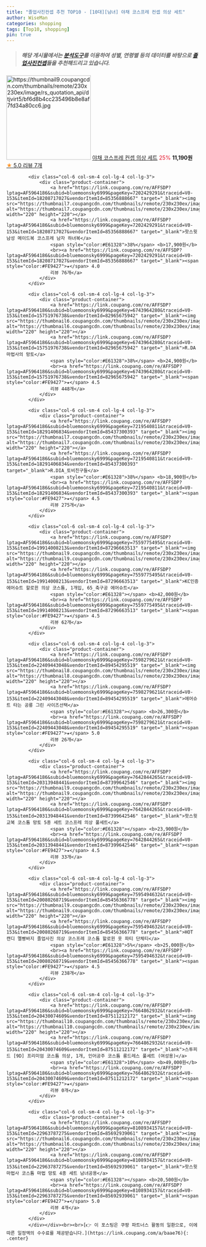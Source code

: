 ```yaml
---
title: "졸업사진컨셉 추천 TOP10 - [10대][남녀] 야채 코스프레 컨셉 의상 세트"
author: WiseMan
categories: shopping
tags: [Top10, shopping]
pin: true
---
```


> ##### 해당 게시물에서는 [**분석도구**](https://itemscout.io/)를 이용하여 **성별**, **연령별** 등의 데이터를 바탕으로 [**졸업사진컨셉**](https://link.coupang.com/a/baae76)들을 추천해드리고 있습니다.
<div class="container"><div class="row">
            <div class="col-6 col-sm-4 col-lg-4 col-lg-3">
                <div class="product-container">
                    <a href="https://link.coupang.com/re/AFFSDP?lptag=AF5964186&subid=bluemoonsky6999&pageKey=6812809510&traceid=V0-153&itemId=16121715587&vendorItemId=87032204922" target="_blank"><img src="https://thumbnail9.coupangcdn.com/thumbnails/remote/230x230ex/image/rs_quotation_api/dtjvirt5/bf6d8b4cc235496b8e8af7fd34a80cc6.jpg" alt="https://thumbnail9.coupangcdn.com/thumbnails/remote/230x230ex/image/rs_quotation_api/dtjvirt5/bf6d8b4cc235496b8e8af7fd34a80cc6.jpg" width="220" height="220"></a>
                    <a href="https://link.coupang.com/re/AFFSDP?lptag=AF5964186&subid=bluemoonsky6999&pageKey=6812809510&traceid=V0-153&itemId=16121715587&vendorItemId=87032204922" target="_blank">야채 코스프레 컨셉 의상 세트</a>
                    <span style="color:#E61328">25%</span> <b>11,190원</b>
                    <br><a href="https://link.coupang.com/re/AFFSDP?lptag=AF5964186&subid=bluemoonsky6999&pageKey=6812809510&traceid=V0-153&itemId=16121715587&vendorItemId=87032204922" target="_blank"><span style="color:#FE9427">★</span> 5.0
                    리뷰 7개</a>
                </div>
            </div>
            
            <div class="col-6 col-sm-4 col-lg-4 col-lg-3">
                <div class="product-container">
                    <a href="https://link.coupang.com/re/AFFSDP?lptag=AF5964186&subid=bluemoonsky6999&pageKey=7202429291&traceid=V0-153&itemId=18208717027&vendorItemId=85356888667" target="_blank"><img src="https://thumbnail7.coupangcdn.com/thumbnails/remote/230x230ex/image/vendor_inventory/2897/fb8dfb7c61ed923980a0b9c171cb71f40c27adacb79eb5c6d3e6bc5eadb1.png" alt="https://thumbnail7.coupangcdn.com/thumbnails/remote/230x230ex/image/vendor_inventory/2897/fb8dfb7c61ed923980a0b9c171cb71f40c27adacb79eb5c6d3e6bc5eadb1.png" width="220" height="220"></a>
                    <a href="https://link.coupang.com/re/AFFSDP?lptag=AF5964186&subid=bluemoonsky6999&pageKey=7202429291&traceid=V0-153&itemId=18208717027&vendorItemId=85356888667" target="_blank">핫스윗 남성 메이드복 코스프레 남자 하녀복</a>
                    <span style="color:#E61328">38%</span> <b>17,900원</b>
                    <br><a href="https://link.coupang.com/re/AFFSDP?lptag=AF5964186&subid=bluemoonsky6999&pageKey=7202429291&traceid=V0-153&itemId=18208717027&vendorItemId=85356888667" target="_blank"><span style="color:#FE9427">★</span> 4.0
                    리뷰 76개</a>
                </div>
            </div>
            
            <div class="col-6 col-sm-4 col-lg-4 col-lg-3">
                <div class="product-container">
                    <a href="https://link.coupang.com/re/AFFSDP?lptag=AF5964186&subid=bluemoonsky6999&pageKey=6743964280&traceid=V0-153&itemId=15751976738&vendorItemId=82965675942" target="_blank"><img src="https://thumbnail6.coupangcdn.com/thumbnails/remote/230x230ex/image/vendor_inventory/1893/9d29d50678e99499278722e5da8675f51d519f83ccfbbadfd89cd2ecf53e.jpg" alt="https://thumbnail6.coupangcdn.com/thumbnails/remote/230x230ex/image/vendor_inventory/1893/9d29d50678e99499278722e5da8675f51d519f83ccfbbadfd89cd2ecf53e.jpg" width="220" height="220"></a>
                    <a href="https://link.coupang.com/re/AFFSDP?lptag=AF5964186&subid=bluemoonsky6999&pageKey=6743964280&traceid=V0-153&itemId=15751976738&vendorItemId=82965675942" target="_blank">R.DA 마법사의 망토</a>
                    <span style="color:#E61328">38%</span> <b>24,900원</b>
                    <br><a href="https://link.coupang.com/re/AFFSDP?lptag=AF5964186&subid=bluemoonsky6999&pageKey=6743964280&traceid=V0-153&itemId=15751976738&vendorItemId=82965675942" target="_blank"><span style="color:#FE9427">★</span> 4.5
                    리뷰 448개</a>
                </div>
            </div>
            
            <div class="col-6 col-sm-4 col-lg-4 col-lg-3">
                <div class="product-container">
                    <a href="https://link.coupang.com/re/AFFSDP?lptag=AF5964186&subid=bluemoonsky6999&pageKey=7219540811&traceid=V0-153&itemId=18291406834&vendorItemId=85437300393" target="_blank"><img src="https://thumbnail7.coupangcdn.com/thumbnails/remote/230x230ex/image/vendor_inventory/7222/2330e9f8d620d8eb56b53fd5a4405e9133474b92d111f8890c033687519b.jpg" alt="https://thumbnail7.coupangcdn.com/thumbnails/remote/230x230ex/image/vendor_inventory/7222/2330e9f8d620d8eb56b53fd5a4405e9133474b92d111f8890c033687519b.jpg" width="220" height="220"></a>
                    <a href="https://link.coupang.com/re/AFFSDP?lptag=AF5964186&subid=bluemoonsky6999&pageKey=7219540811&traceid=V0-153&itemId=18291406834&vendorItemId=85437300393" target="_blank">R.DIA_토비친구들</a>
                    <span style="color:#E61328">38%</span> <b>18,900원</b>
                    <br><a href="https://link.coupang.com/re/AFFSDP?lptag=AF5964186&subid=bluemoonsky6999&pageKey=7219540811&traceid=V0-153&itemId=18291406834&vendorItemId=85437300393" target="_blank"><span style="color:#FE9427">★</span> 4.5
                    리뷰 275개</a>
                </div>
            </div>
            
            <div class="col-6 col-sm-4 col-lg-4 col-lg-3">
                <div class="product-container">
                    <a href="https://link.coupang.com/re/AFFSDP?lptag=AF5964186&subid=bluemoonsky6999&pageKey=7559775495&traceid=V0-153&itemId=19914008213&vendorItemId=87296663513" target="_blank"><img src="https://thumbnail9.coupangcdn.com/thumbnails/remote/230x230ex/image/vendor_inventory/56a6/b48168a578bdfda3f4068a03ae81ab59aa96e61b0e760fd96245527271bd.jpg" alt="https://thumbnail9.coupangcdn.com/thumbnails/remote/230x230ex/image/vendor_inventory/56a6/b48168a578bdfda3f4068a03ae81ab59aa96e61b0e760fd96245527271bd.jpg" width="220" height="220"></a>
                    <a href="https://link.coupang.com/re/AFFSDP?lptag=AF5964186&subid=bluemoonsky6999&pageKey=7559775495&traceid=V0-153&itemId=19914008213&vendorItemId=87296663513" target="_blank">KC인증 에어슈트 할로윈 의상 코스튬, 1개입, 65_축구공 에어슈트</a>
                    <span style="color:#E61328"></span> <b>42,000원</b>
                    <br><a href="https://link.coupang.com/re/AFFSDP?lptag=AF5964186&subid=bluemoonsky6999&pageKey=7559775495&traceid=V0-153&itemId=19914008213&vendorItemId=87296663513" target="_blank"><span style="color:#FE9427">★</span> 4.5
                    리뷰 62개</a>
                </div>
            </div>
            
            <div class="col-6 col-sm-4 col-lg-4 col-lg-3">
                <div class="product-container">
                    <a href="https://link.coupang.com/re/AFFSDP?lptag=AF5964186&subid=bluemoonsky6999&pageKey=7598279621&traceid=V0-153&itemId=22409443048&vendorItemId=89454295519" target="_blank"><img src="https://thumbnail8.coupangcdn.com/thumbnails/remote/230x230ex/image/vendor_inventory/65bb/1f3709270f4ea1c9c02c63598b7510dcdfe86f5b898aa4aa1c87cb90fb43.jpg" alt="https://thumbnail8.coupangcdn.com/thumbnails/remote/230x230ex/image/vendor_inventory/65bb/1f3709270f4ea1c9c02c63598b7510dcdfe86f5b898aa4aa1c87cb90fb43.jpg" width="220" height="220"></a>
                    <a href="https://link.coupang.com/re/AFFSDP?lptag=AF5964186&subid=bluemoonsky6999&pageKey=7598279621&traceid=V0-153&itemId=22409443048&vendorItemId=89454295519" target="_blank">에어슈트 타는 공룡 그린 사이즈선택</a>
                    <span style="color:#E61328"></span> <b>26,300원</b>
                    <br><a href="https://link.coupang.com/re/AFFSDP?lptag=AF5964186&subid=bluemoonsky6999&pageKey=7598279621&traceid=V0-153&itemId=22409443048&vendorItemId=89454295519" target="_blank"><span style="color:#FE9427">★</span> 5.0
                    리뷰 26개</a>
                </div>
            </div>
            
            <div class="col-6 col-sm-4 col-lg-4 col-lg-3">
                <div class="product-container">
                    <a href="https://link.coupang.com/re/AFFSDP?lptag=AF5964186&subid=bluemoonsky6999&pageKey=7642844265&traceid=V0-153&itemId=20313948441&vendorItemId=87399642546" target="_blank"><img src="https://thumbnail9.coupangcdn.com/thumbnails/remote/230x230ex/image/vendor_inventory/83a0/3f0bd75e4544cd89ab1b71502c0871b2d98372b75c9ef47f5693c91a9c47.png" alt="https://thumbnail9.coupangcdn.com/thumbnails/remote/230x230ex/image/vendor_inventory/83a0/3f0bd75e4544cd89ab1b71502c0871b2d98372b75c9ef47f5693c91a9c47.png" width="220" height="220"></a>
                    <a href="https://link.coupang.com/re/AFFSDP?lptag=AF5964186&subid=bluemoonsky6999&pageKey=7642844265&traceid=V0-153&itemId=20313948441&vendorItemId=87399642546" target="_blank">핫스윗 교복 코스튬 망토 5종 세트 코스프레 의상 풀세트</a>
                    <span style="color:#E61328"></span> <b>23,900원</b>
                    <br><a href="https://link.coupang.com/re/AFFSDP?lptag=AF5964186&subid=bluemoonsky6999&pageKey=7642844265&traceid=V0-153&itemId=20313948441&vendorItemId=87399642546" target="_blank"><span style="color:#FE9427">★</span> 4.5
                    리뷰 33개</a>
                </div>
            </div>
            
            <div class="col-6 col-sm-4 col-lg-4 col-lg-3">
                <div class="product-container">
                    <a href="https://link.coupang.com/re/AFFSDP?lptag=AF5964186&subid=bluemoonsky6999&pageKey=7595494632&traceid=V0-153&itemId=20080268719&vendorItemId=85456366778" target="_blank"><img src="https://thumbnail9.coupangcdn.com/thumbnails/remote/230x230ex/image/vendor_inventory/3eb1/8024da1b3b86cf8a9c49c3e39c142966d52a2c55d9ef893e7d43100cc9cb.jpg" alt="https://thumbnail9.coupangcdn.com/thumbnails/remote/230x230ex/image/vendor_inventory/3eb1/8024da1b3b86cf8a9c49c3e39c142966d52a2c55d9ef893e7d43100cc9cb.jpg" width="220" height="220"></a>
                    <a href="https://link.coupang.com/re/AFFSDP?lptag=AF5964186&subid=bluemoonsky6999&pageKey=7595494632&traceid=V0-153&itemId=20080268719&vendorItemId=85456366778" target="_blank">HOT 캔디 멜빵바지 졸업사진 의상 코스프레 코스튬 할로윈 옷 파티 단체티</a>
                    <span style="color:#E61328">5%</span> <b>25,000원</b>
                    <br><a href="https://link.coupang.com/re/AFFSDP?lptag=AF5964186&subid=bluemoonsky6999&pageKey=7595494632&traceid=V0-153&itemId=20080268719&vendorItemId=85456366778" target="_blank"><span style="color:#FE9427">★</span> 4.5
                    리뷰 238개</a>
                </div>
            </div>
            
            <div class="col-6 col-sm-4 col-lg-4 col-lg-3">
                <div class="product-container">
                    <a href="https://link.coupang.com/re/AFFSDP?lptag=AF5964186&subid=bluemoonsky6999&pageKey=7664862932&traceid=V0-153&itemId=20430074609&vendorItemId=87511212172" target="_blank"><img src="https://thumbnail10.coupangcdn.com/thumbnails/remote/230x230ex/image/vendor_inventory/7f33/c8a07f647a607e0c13868f597205b7fdeab0b72c45865d3585c0c87ba004.jpg" alt="https://thumbnail10.coupangcdn.com/thumbnails/remote/230x230ex/image/vendor_inventory/7f33/c8a07f647a607e0c13868f597205b7fdeab0b72c45865d3585c0c87ba004.jpg" width="220" height="220"></a>
                    <a href="https://link.coupang.com/re/AFFSDP?lptag=AF5964186&subid=bluemoonsky6999&pageKey=7664862932&traceid=V0-153&itemId=20430074609&vendorItemId=87511212172" target="_blank">스투피드 [9D] 프리미엄 코스튬 의상, 1개, 인어공주 코스튬 롱드레스 풀세트 (여성용)</a>
                    <span style="color:#E61328">10%</span> <b>49,000원</b>
                    <br><a href="https://link.coupang.com/re/AFFSDP?lptag=AF5964186&subid=bluemoonsky6999&pageKey=7664862932&traceid=V0-153&itemId=20430074609&vendorItemId=87511212172" target="_blank"><span style="color:#FE9427">★</span> 
                    리뷰 0개</a>
                </div>
            </div>
            
            <div class="col-6 col-sm-4 col-lg-4 col-lg-3">
                <div class="product-container">
                    <a href="https://link.coupang.com/re/AFFSDP?lptag=AF5964186&subid=bluemoonsky6999&pageKey=8108934157&traceid=V0-153&itemId=22963787275&vendorItemId=85692939061" target="_blank"><img src="https://thumbnail6.coupangcdn.com/thumbnails/remote/230x230ex/image/vendor_inventory/88a2/95e1f9a87c831b8f2872953fef4c5ac1cfe30744231dec3a603baa516f94.png" alt="https://thumbnail6.coupangcdn.com/thumbnails/remote/230x230ex/image/vendor_inventory/88a2/95e1f9a87c831b8f2872953fef4c5ac1cfe30744231dec3a603baa516f94.png" width="220" height="220"></a>
                    <a href="https://link.coupang.com/re/AFFSDP?lptag=AF5964186&subid=bluemoonsky6999&pageKey=8108934157&traceid=V0-153&itemId=22963787275&vendorItemId=85692939061" target="_blank">핫스윗 마법사 코스튬 마법 망토 4종 세트 남녀공용</a>
                    <span style="color:#E61328"></span> <b>20,500원</b>
                    <br><a href="https://link.coupang.com/re/AFFSDP?lptag=AF5964186&subid=bluemoonsky6999&pageKey=8108934157&traceid=V0-153&itemId=22963787275&vendorItemId=85692939061" target="_blank"><span style="color:#FE9427">★</span> 5.0
                    리뷰 4개</a>
                </div>
            </div>
            </div></div><br><br>[👉 이 포스팅은 쿠팡 파트너스 활동의 일환으로, 이에 따른 일정액의 수수료를 제공받습니다.](https://link.coupang.com/a/baae76){: .center}